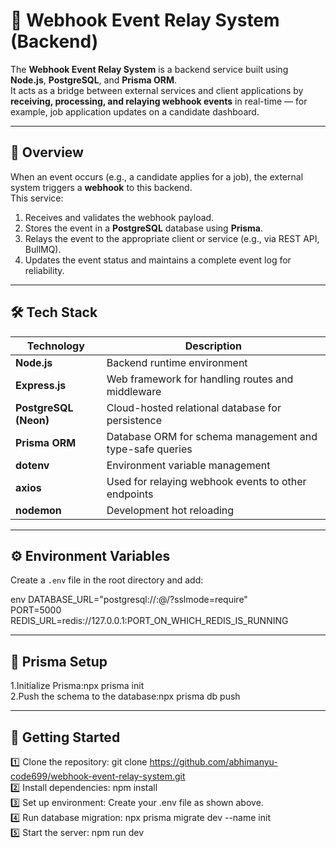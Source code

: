 # 🚀 Webhook Event Relay System (Backend)

The **Webhook Event Relay System** is a backend service built using **Node.js**, **PostgreSQL**, and **Prisma ORM**.  
It acts as a bridge between external services and client applications by **receiving, processing, and relaying webhook events** in real-time — for example, job application updates on a candidate dashboard.

---

## 🧠 Overview

When an event occurs (e.g., a candidate applies for a job), the external system triggers a **webhook** to this backend.  
This service:
1. Receives and validates the webhook payload.
2. Stores the event in a **PostgreSQL** database using **Prisma**.
3. Relays the event to the appropriate client or service (e.g., via REST API, BullMQ).
4. Updates the event status and maintains a complete event log for reliability.

---

## 🛠️ Tech Stack

| Technology | Description |
|-------------|-------------|
| **Node.js** | Backend runtime environment |
| **Express.js** | Web framework for handling routes and middleware |
| **PostgreSQL (Neon)** | Cloud-hosted relational database for persistence |
| **Prisma ORM** | Database ORM for schema management and type-safe queries |
| **dotenv** | Environment variable management |
| **axios** | Used for relaying webhook events to other endpoints |
| **nodemon** | Development hot reloading |

---

## ⚙️ Environment Variables

Create a `.env` file in the root directory and add:

env
DATABASE_URL="postgresql://<username>:<password>@<host>/<database>?sslmode=require"  
PORT=5000  
REDIS_URL=redis://127.0.0.1:PORT_ON_WHICH_REDIS_IS_RUNNING

---

## 🧩 Prisma Setup
1.Initialize Prisma:npx prisma init  
2.Push the schema to the database:npx prisma db push

---
## 🚀 Getting Started
1️⃣ Clone the repository: git clone https://github.com/abhimanyu-code699/webhook-event-relay-system.git  
2️⃣ Install dependencies: npm install  
3️⃣ Set up environment: Create your .env file as shown above.  
4️⃣ Run database migration: npx prisma migrate dev --name init  
5️⃣ Start the server: npm run dev
